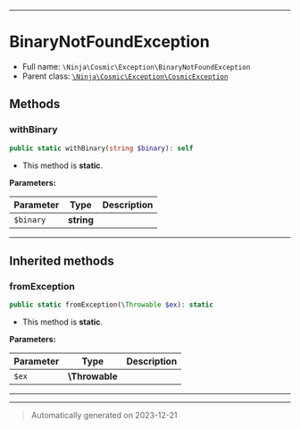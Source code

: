 ***

# BinaryNotFoundException





* Full name: `\Ninja\Cosmic\Exception\BinaryNotFoundException`
* Parent class: [`\Ninja\Cosmic\Exception\CosmicException`](./CosmicException.md)




## Methods


### withBinary



```php
public static withBinary(string $binary): self
```



* This method is **static**.




**Parameters:**

| Parameter | Type | Description |
|-----------|------|-------------|
| `$binary` | **string** |  |





***


## Inherited methods


### fromException



```php
public static fromException(\Throwable $ex): static
```



* This method is **static**.




**Parameters:**

| Parameter | Type | Description |
|-----------|------|-------------|
| `$ex` | **\Throwable** |  |





***


***
> Automatically generated on 2023-12-21
